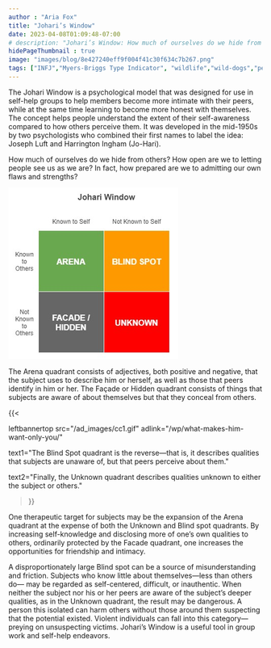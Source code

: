```yaml
---
author : "Aria Fox"
title: "Johari’s Window"
date: 2023-04-08T01:09:48-07:00
# description: "Johari’s Window: How much of ourselves do we hide from others? How open are we to letting people see us as we are? In fact, how prepared are we to admitting our own flaws and strengths?"
hidePageThumbnail : true 
image: "images/blog/8e427240eff9f004f41c30f634c7b267.png"
tags: ["INFJ","Myers-Briggs Type Indicator", "wildlife","wild-dogs","pets","animal-welfare"]
---
```



<!-- This is **bold** text, and this is *emphasized* text.
![infp_injf table](/infp_injf-table.jpg)
Visit the [Hugo](https://gohugo.io) website! -->

<!-- https://beaconstreetusa.com/wp/joharis-window/ -->

The Johari Window is a psychological model that was designed for use in self-help groups to help members become more intimate with their peers, while at the same time learning to become more honest with themselves. The concept helps people understand the extent of their self-awareness compared to how others perceive them.  It was developed in the mid-1950s by two psychologists who combined their first names to label the idea: Joseph Luft and Harrington Ingham (Jo-Hari).

How much of ourselves do we hide from others? How open are we to letting people see us as we are? In fact, how prepared are we to admitting our own flaws and strengths?

![Johari's Window](/johari.jpg)

The Arena quadrant consists of adjectives, both positive and negative, that the subject uses to describe him or herself, as well as those that peers identify in him or her. The Façade or Hidden quadrant consists of things that subjects are aware of about themselves but that they conceal from others. 

{{< 

leftbannertop src="/ad_images/cc1.gif" adlink="/wp/what-makes-him-want-only-you/"  

text1="The Blind Spot quadrant is the reverse—that is, it describes qualities that subjects are unaware of, but that peers perceive about them." 

text2="Finally, the Unknown quadrant describes qualities unknown to either the subject or others."

>}}


One therapeutic target for subjects may be the expansion of the Arena quadrant at the expense of both the Unknown and Blind spot quadrants. By increasing self-knowledge and disclosing more of one’s own qualities to others, ordinarily protected by the Facade quadrant, one increases the opportunities for friendship and intimacy.

A disproportionately large Blind spot can be a source of misunderstanding and friction. Subjects who know little about themselves—less than others do— may be regarded as self-centered, difficult, or inauthentic. When neither the subject nor his or her peers are aware of the subject’s deeper qualities, as in the Unknown quadrant, the result may be dangerous. A person this isolated can harm others without those around them suspecting that the potential existed. Violent individuals can fall into this category—preying on unsuspecting victims.
Johari’s Window is a useful tool in group work and self-help endeavors.
